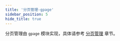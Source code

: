 ```yaml
---
title: '分页管理-gpage'
sidebar_position: 5
hide_title: true
---
```


分页管理由 `gpage` 模块实现，具体请参考 [分页管理](output/goframe-v2.4-md/WEB服务开发/分页管理) 章节。